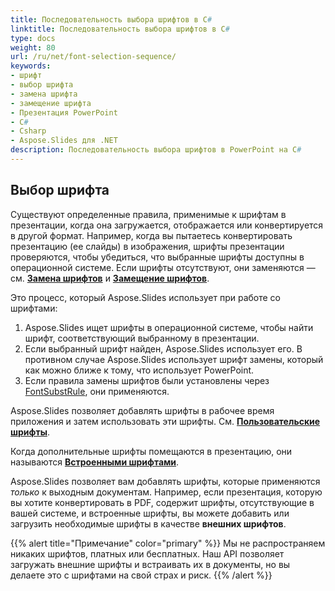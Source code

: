 ```yaml
---
title: Последовательность выбора шрифтов в C#
linktitle: Последовательность выбора шрифтов в C#
type: docs
weight: 80
url: /ru/net/font-selection-sequence/
keywords:
- шрифт
- выбор шрифта
- замена шрифта
- замещение шрифта
- Презентация PowerPoint
- C#
- Csharp
- Aspose.Slides для .NET
description: Последовательность выбора шрифтов в PowerPoint на C#
---
```


## Выбор шрифта

Существуют определенные правила, применимые к шрифтам в презентации, когда она загружается, отображается или конвертируется в другой формат. Например, когда вы пытаетесь конвертировать презентацию (ее слайды) в изображения, шрифты презентации проверяются, чтобы убедиться, что выбранные шрифты доступны в операционной системе. Если шрифты отсутствуют, они заменяются — см. [**Замена шрифтов**](https://docs.aspose.com/slides/net/font-replacement/) и [**Замещение шрифтов**](https://docs.aspose.com/slides/net/font-substitution/).

Это процесс, который Aspose.Slides использует при работе со шрифтами:

1. Aspose.Slides ищет шрифты в операционной системе, чтобы найти шрифт, соответствующий выбранному в презентации.
2. Если выбранный шрифт найден, Aspose.Slides использует его. В противном случае Aspose.Slides использует шрифт замены, который как можно ближе к тому, что использует PowerPoint.
3. Если правила замены шрифтов были установлены через [FontSubstRule](https://reference.aspose.com/slides/net/aspose.slides/fontsubstrule/), они применяются.

Aspose.Slides позволяет добавлять шрифты в рабочее время приложения и затем использовать эти шрифты. См. [**Пользовательские шрифты**](https://docs.aspose.com/slides/net/custom-font/).

Когда дополнительные шрифты помещаются в презентацию, они называются [**Встроенными шрифтами**](https://docs.aspose.com/slides/net/embedded-font/).

Aspose.Slides позволяет вам добавлять шрифты, которые применяются *только* к выходным документам. Например, если презентация, которую вы хотите конвертировать в PDF, содержит шрифты, отсутствующие в вашей системе, и встроенные шрифты, вы можете добавить или загрузить необходимые шрифты в качестве **внешних шрифтов**.

{{% alert title="Примечание" color="primary" %}} 
Мы не распространяем никаких шрифтов, платных или бесплатных. Наш API позволяет загружать внешние шрифты и встраивать их в документы, но вы делаете это с шрифтами на свой страх и риск.
{{% /alert %}}